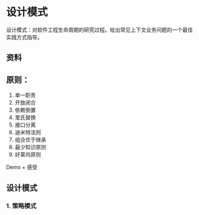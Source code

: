 # 设计模式

设计模式：对软件工程生命周期的研究过程。给出常见上下文业务问题的一个最佳实践方式指导。

## 资料





## 原则：

1. 单一职责
2. 开放闭合
3. 依赖倒置
4. 里氏替换
5. 接口分离
6. 迪米特法则
7. 组合优于继承
8. 最少知识原则
9. 好莱坞原则



Demo + 感受



## 设计模式

### 1. 策略模式



